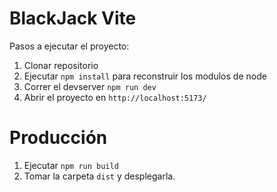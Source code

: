 # BlackJack Vite

Pasos a ejecutar el proyecto:

1. Clonar repositorio
2. Ejecutar ```npm install``` para reconstruir los modulos de node
3. Correr el devserver ```npm run dev```
4. Abrir el proyecto en ```http://localhost:5173/```


# Producción

1. Ejecutar ```npm run build```
2. Tomar la carpeta  ```dist``` y desplegarla.

